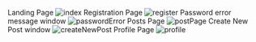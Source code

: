 Landing Page 
![index](https://github.com/ashleethomase/capstone3/assets/166438238/94d00996-35ab-4a47-8e1d-676b96432de7)
Registration Page
![register](https://github.com/ashleethomase/capstone3/assets/166438238/a0e07472-6e79-4f5e-bbd0-e3d01a3bf4e4)
Password error message window
![passwordError](https://github.com/ashleethomase/capstone3/assets/166438238/2ece6276-84e0-4f4d-b181-a54d79173dd7)
Posts Page
![postPage](https://github.com/ashleethomase/capstone3/assets/166438238/f22ec54c-64b1-4ade-a12e-024963057588)
Create New Post window
![createNewPost](https://github.com/ashleethomase/capstone3/assets/166438238/2ac05d69-c826-4a68-902d-847c94df6bf9)
Profile Page
![profile](https://github.com/ashleethomase/capstone3/assets/166438238/90d50d11-15b7-4512-b68c-a6daef7592ff)
